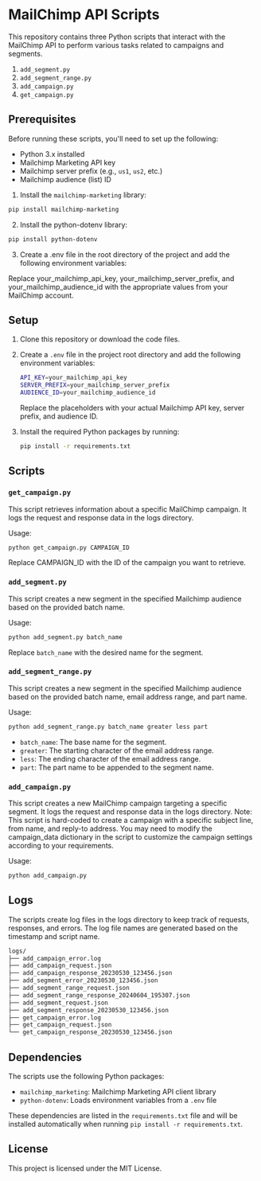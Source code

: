 # MailChimp API Scripts

This repository contains three Python scripts that interact with the MailChimp API to perform various tasks related to campaigns and segments.

1. `add_segment.py`
2. `add_segment_range.py`
3. `add_campaign.py`
4. `get_campaign.py`

## Prerequisites

Before running these scripts, you'll need to set up the following:

- Python 3.x installed
- Mailchimp Marketing API key
- Mailchimp server prefix (e.g., `us1`, `us2`, etc.)
- Mailchimp audience (list) ID

1. Install the `mailchimp-marketing` library:

```bash
pip install mailchimp-marketing
```

2. Install the python-dotenv library:

```bash
pip install python-dotenv
```

3. Create a .env file in the root directory of the project and add the following environment variables:



Replace your_mailchimp_api_key, your_mailchimp_server_prefix, and your_mailchimp_audience_id with the appropriate values from your MailChimp account.

## Setup

1. Clone this repository or download the code files.
2. Create a `.env` file in the project root directory and add the following environment variables:
    
    ```bash
    API_KEY=your_mailchimp_api_key
    SERVER_PREFIX=your_mailchimp_server_prefix
    AUDIENCE_ID=your_mailchimp_audience_id
    ```
    Replace the placeholders with your actual Mailchimp API key, server prefix, and audience ID.

3. Install the required Python packages by running:

    ```bash
    pip install -r requirements.txt
    ```

## Scripts

### `get_campaign.py`
This script retrieves information about a specific MailChimp campaign. It logs the request and response data in the logs directory.

Usage:
```bash
python get_campaign.py CAMPAIGN_ID
```
Replace CAMPAIGN_ID with the ID of the campaign you want to retrieve.

### `add_segment.py`
This script creates a new segment in the specified Mailchimp audience based on the provided batch name.

Usage:
```bash
python add_segment.py batch_name
```

Replace `batch_name` with the desired name for the segment.

### `add_segment_range.py`

This script creates a new segment in the specified Mailchimp audience based on the provided batch name, email address range, and part name.

Usage:

```bash
python add_segment_range.py batch_name greater less part
```

- `batch_name`: The base name for the segment.
- `greater`: The starting character of the email address range.
- `less`: The ending character of the email address range.
- `part`: The part name to be appended to the segment name.

### `add_campaign.py`
This script creates a new MailChimp campaign targeting a specific segment. It logs the request and response data in the logs directory.
Note: This script is hard-coded to create a campaign with a specific subject line, from name, and reply-to address. You may need to modify the campaign_data dictionary in the script to customize the campaign settings according to your requirements.

Usage:
```bash
python add_campaign.py
```

## Logs
The scripts create log files in the logs directory to keep track of requests, responses, and errors. The log file names are generated based on the timestamp and script name.

```bash
logs/
├── add_campaign_error.log
├── add_campaign_request.json
├── add_campaign_response_20230530_123456.json
├── add_segment_error_20230530_123456.json
├── add_segment_range_request.json
├── add_segment_range_response_20240604_195307.json
├── add_segment_request.json
├── add_segment_response_20230530_123456.json
├── get_campaign_error.log
├── get_campaign_request.json
└── get_campaign_response_20230530_123456.json
```

## Dependencies

The scripts use the following Python packages:

- `mailchimp_marketing`: Mailchimp Marketing API client library
- `python-dotenv`: Loads environment variables from a `.env` file

These dependencies are listed in the `requirements.txt` file and will be installed automatically when running `pip install -r requirements.txt`.


## License
This project is licensed under the MIT License.